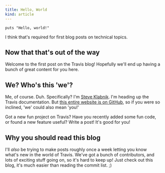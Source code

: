 ```yaml
---
title: Hello, World
kind: article
---
```


    puts "Hello, world!"

I think that's required for first blog posts on technical topics.

## Now that that's out of the way

Welcome to the first post on the Travis blog! Hopefully we'll end up having a
bunch of great content for you here.

## We? Who's this 'we'?

Me, of course. Duh. Specifically? I'm [Steve Klabnik](https://github.com/steveklabnik).
I'm heading up the Travis documentation. But [this entire website is on
GitHub](https://github.com/travis-ci/travis-ci.github.com/), so if you
were so inclined, 'we' could also mean 'you!'

Got a new fun project on Travis? Have you recently added some fun code,
or found a new feature useful? Write a post! It's good for you!

## Why you should read this blog

I'll _also_ be trying to make posts roughly once a week letting you know
what's new in the world of Travis. We've got a bunch of contributors,
and lots of exciting stuff going on, so it's hard to keep up! Just check
out this blog, it's much easier than reading the commit list. ;)
